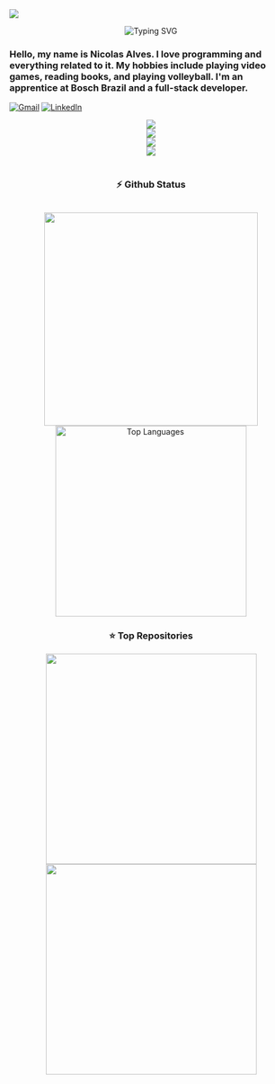 <!-- gif -->
<img src="https://i.pinimg.com/originals/90/70/32/9070324cdfc07c68d60eed0c39e77573.gif">


<!-- Texto animado com efeito de digitação -->
<p align="center">
 <img src="https://readme-typing-svg.herokuapp.com?font=Roboto+Mono&pause=2500&color=F9F9FB&center=true&vCenter=true&width=600&lines=Hi+I'm+Nicolas+Alves;Full+Stack+Developer" alt="Typing SVG" />
</p>


###  Hello, my name is Nicolas Alves. I love programming and everything related to it. My hobbies include playing video games, reading books, and playing volleyball. I'm an apprentice at Bosch Brazil and a full-stack developer.




<!-- Meu Email e linkedin para contato -->
<a href="nicolasvilelabarros@gmail.com"><img src="https://img.shields.io/badge/Gmail-333333?style=for-the-badge&logo=gmail&logoColor=red" alt="Gmail" /></a> 
  <a href="https://www.linkedin.com/in/nicolas-vilela-263a66290/" target="_blank"><img src="https://img.shields.io/badge/LinkedIn-0077B5?style=for-the-badge&logo=linkedin&logoColor=white" alt="LinkedIn" /></a> 



<!-- Algumas ferramentas e linguagens que tenho capacidades de programar -->
<div align="center">
  <img src="https://skillicons.dev/icons?i=nodejs,mongodb,gitlab,arduino,nextjs,tailwind" /><br>
    <img src="https://skillicons.dev/icons?i=bootstrap,html,css,vscode,github,git" /><br>
    <img src="https://skillicons.dev/icons?i=c,bash,ubuntu,python,figma,pycharm" /><br>
    <img src="https://skillicons.dev/icons?i=cpp,cs,java,pwsh,javascript,mysql" /><br>
</div>

<br/>



<!-- Os status do github, mostra meusw commits e a linguagem predominante no meu perfil -->
<h3 align="center">⚡ Github Status</h3>
<br>
<div align="center">
<img width="380" src="https://github-readme-stats.vercel.app/api?username=Nicolas-Alves23&count_private=true&show_icons=true&theme=default&rank_icon=github&border_radius=10"/>

  <img width="340" src="https://github-readme-stats.vercel.app/api/top-langs/?username=Nicolas-Alves23&theme=default&hide_border=false&include_all_commits=false&count_private=false&layout=compact" alt="Top Languages">
</div>





<!-- Os reposítorios que eu mais me orgulho e quero deixar de forma aparente-->
<h3 align="center">⭐️ Top Repositories</h3>

<p align="center">
  <a href="https://github.com/Nicolas-Alves23/threejs">
    <img width="375" src="https://github-readme-stats.vercel.app/api/pin/?username=Nicolas-Alves23&repo=threejs&theme=light&title_color=000000&icon_color=000000&text_color=000000&bg_color=ffffff" />
  </a>
  <a href="https://github.com/Nicolas-Alves23/PWBE_SENAI.git">
    <img width="375" src="https://github-readme-stats.vercel.app/api/pin/?username=Nicolas-Alves23&repo=PWBE_SENAI&theme=light&title_color=000000&icon_color=000000&text_color=000000&bg_color=ffffff" />
  </a>
</p>


